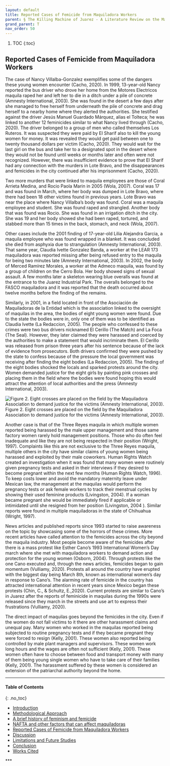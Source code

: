 ```yaml
---
layout: default
title: Reported Cases of Femicide from Maquiladora Workers 
parent: § The Killing Machine of Juarez - A Literature Review on the Maquiladora Industry and Femicide in the City
grand_parent: T
nav_order: 50 
---
```

<style>
.dont-break-out {
  /* These are technically the same, but use both */
  overflow-wrap: break-word;
  word-wrap: break-word;

     -ms-word-break: break-all;
  /* This is the dangerous one in WebKit, as it breaks things wherever */
  word-break: break-all;
  /* Instead use this non-standard one: */
  word-break: break-word;
}

.youtube-container {
    position: relative;
    width: 100%;
    height: 0;
    padding-bottom: 56.25%;
}
.youtube-video {
    position: absolute;
    top: 0;
    left: 0;
    width: 100%;
    height: 100%;
}

</style>

<div class="dont-break-out" markdown="1">

1. TOC
{:toc}

## Reported Cases of Femicide from Maquiladora Workers
The case of Nancy Villalba-Gonzalez exemplifies some of the dangers these young women encounter (Cacho, 2020). In 1999, 13-year-old Nancy reported the bus driver who drove her home from the Motores Electricos maquila raped her and left her to die in a ditch under a pile of concrete (Amnesty International, 2003). She was found in the desert a few days after she managed to free herself from underneath the pile of concrete and drag herself to a nearby home where they alerted the authorities. She testified against the driver Jesús Manuel Guardado Márquez, alias el Tolteca; he was linked to another 12 feminicides similar to what Nancy lived through (Cacho, 2020). The driver belonged to a group of men who called themselves Los Ruteros. It was suspected they were paid by El Sharif also to kill the young women for money. It was revealed they would get paid between one to twenty thousand dollars per victim (Cacho, 2020). They would wait for the last girl on the bus and take her to a designated spot in the desert where they would not be found until weeks or months later and often were not recognized. However, there was insufficient evidence to prove that El Sharif had any connection with the murders in Lote Bravo, and the disappearances and femicides in the city continued after his imprisonment (Cacho, 2020).

Two more murders that were linked to maquila employees are those of Coral Arrieta Medina, and Rocio Paola Marin in 2005 (Wola, 2007). Coral was 17 and was found in March, where her body was dumped in Lote Bravo, where there had been 18 other victims found in previous years. Lote Bravo was near the place where Nancy Villalba’s body was found. Coral was a maquila employee and student. She was found raped and strangled. Another body that was found was Rocio. She was found in an irrigation ditch in the city. She was 19 and her body showed she had been raped, tortured, and stabbed more than 15 times in the back, stomach, and neck (Wola, 2007).

Other cases include the 2001 finding of 17-year-old Lilia Alejandra Garcia, a maquila employee who was found wrapped in a blanket. It was concluded she died from asphyxia due to strangulation (Amnesty International, 2003). That same year, Claudia Ivette Gonzalez Banda, a worker at the LEAR 173 maquiladora was reported missing after being refused entry to the maquila for being two minutes late (Amnesty International, 2003). In 2002, the body of Merced Ramírez Morales, a worker at the Admeco maquila, was found by a group of children on the Cerro Bola. Her body showed signs of sexual assault. A few months later a skeleton wearing blue overalls was found at the entrance to the Juarez Industrial Park. The overalls belonged to the FASCO maquiladora and it was reported that the death occurred about twelve months before the finding of the remains.

Similarly, in 2001, in a field located in front of the Asociación de Maquiladoras de la Entidad which is the association linked to the oversight of maquilas in the area, the bodies of eight young women were found. Due to the state the bodies were in, only one of them was to be identified as Claudia Ivette (La Redaccion, 2005). The people who confessed to these crimes were two bus drivers nicknamed El Cerillo (The Match) and La Foca (The Seal). However, they later claimed they were harassed and coerced by the authorities to make a statement that would incriminate them. El Cerillo was released from prison three years after his sentence because of the lack of evidence from prosecutors. Both drivers confirmed they were pushed by the state to confess because of the pressure the local government was receiving after finding the eight bodies (La Redaccion, 2005). The finding of the eight bodies shocked the locals and sparked protests around the city. Women demanded justice for the eight girls by painting pink crosses and placing them in the field where the bodies were found hoping this would attract the attention of local authorities and the press (Amnesty International, 2003).

![Figure 2. Eight crosses are placed on the field by the Maquiladora Association to demand justice for the victims (Amnesty International, 2003).](https://statics.bsafes.com/images/papers/The-Killing-Machine-of-Juarez-A-Literature-Review-on-the-Maquiladora-Industry-and-Femicide-in-the-City-fig-2.png)
Figure 2. Eight crosses are placed on the field by the Maquiladora Association to demand justice for the victims (Amnesty International, 2003).

Another case is that of the Three Reyes maquila in which multiple women reported being harassed by the male upper management and those same factory women rarely hold management positions. Those who do often feel inadequate and like they are not being respected in their position (Wright, 1997). Complaints like this are not exclusive to the Three Reyes maquila, multiple others in the city have similar claims of young women being harassed and exploited by their male coworkers. Human Rights Watch created an investigation when it was found that many women were routinely given pregnancy tests and asked in their interviews if they desired to become pregnant within the next few months (Human Rights Watch, 1996). To keep costs lower and avoid the mandatory maternity leave under Mexican law, the management at the maquilas would perform the pregnancy tests or ask female workers to track their menstrual cycles by showing their used feminine products (Livingston, 2004). If a woman became pregnant she would be immediately fired if applicable or intimidated until she resigned from her position (Livingston, 2004 ). Similar reports were found in multiple maquiladoras in the state of Chihuahua (Wright, 1997).

News articles and published reports since 1993 started to raise awareness on the topic by showcasing some of the horrors of these crimes. More recent articles have called attention to the femicides across the city beyond the maquila industry. Most people become aware of the femicides after there is a mass protest like Esther Cano’s 1993 International Women’s Day march where she met with maquiladora workers to demand action and protection for the young women (Osborn, 2004). Through protests like the one Cano executed and, through the news articles, femicides began to gain momentum (Vulliamy, 2020). Protests all around the country have erupted with the biggest day being March 8th, known as international women’s day in response to Cano’s. The alarming rate of femicide in the country has attracted international attention in recent years since Mexico began these protests (Chin, C., & Schultz, E.,2020). Current protests are similar to Cano’s in Juarez after the reports of feminicide in maquilas during the 1990s were released since they march in the streets and use art to express their frustrations (Vulliamy, 2020).

The direct impact of maquilas goes beyond the femicides in the city. Even if the women do not fall victims to it there are other harassment claims and unequal pay. Many women who worked in the maquilas reported being subjected to routine pregnancy tests and if they became pregnant they were forced to resign (Kelly, 2001). These women also reported being controlled by male plant managers and supervisors. These women work long hours and the wages are often not sufficient (Kelly, 2001). These women often have to choose between food and transport money with many of them being young single women who have to take care of their families (Kelly, 2001). The harassment suffered by these women is considered an extension of the patriarchal authority beyond the home.

***

#### Table of Contents
{: .no_toc}

<ul><li> <a href="/docs/T/The-Killing-Machine-of-Juarez-A-Literature-Review-on-the-Maquiladora-Industry-and-Femicide-in-the-City-1/">
Introduction</a></li><li> <a href="/docs/T/The-Killing-Machine-of-Juarez-A-Literature-Review-on-the-Maquiladora-Industry-and-Femicide-in-the-City-2/">
Methodological Approach</a></li><li> <a href="/docs/T/The-Killing-Machine-of-Juarez-A-Literature-Review-on-the-Maquiladora-Industry-and-Femicide-in-the-City-3/">
A brief history of feminism and femicide</a></li><li> <a href="/docs/T/The-Killing-Machine-of-Juarez-A-Literature-Review-on-the-Maquiladora-Industry-and-Femicide-in-the-City-4/">
NAFTA and other factors that can affect maquiladoras</a></li><li> <a href="/docs/T/The-Killing-Machine-of-Juarez-A-Literature-Review-on-the-Maquiladora-Industry-and-Femicide-in-the-City-5/">
Reported Cases of Femicide from Maquiladora Workers</a></li><li> <a href="/docs/T/The-Killing-Machine-of-Juarez-A-Literature-Review-on-the-Maquiladora-Industry-and-Femicide-in-the-City-6/">
Discussion</a></li><li> <a href="/docs/T/The-Killing-Machine-of-Juarez-A-Literature-Review-on-the-Maquiladora-Industry-and-Femicide-in-the-City-7/">
Limitations and Future Studies</a></li><li> <a href="/docs/T/The-Killing-Machine-of-Juarez-A-Literature-Review-on-the-Maquiladora-Industry-and-Femicide-in-the-City-8/">
Conclusion</a></li><li> <a href="/docs/T/The-Killing-Machine-of-Juarez-A-Literature-Review-on-the-Maquiladora-Industry-and-Femicide-in-the-City-9/">
Works Cited</a></li></ul>
***

</div>

